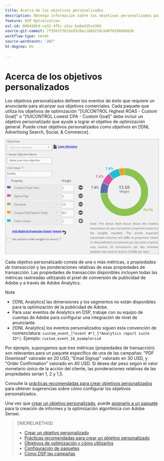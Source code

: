 ```yaml
---
title: Acerca de los objetivos personalizados
description: Obtenga información sobre los objetivos personalizados para definir los eventos de éxito en paquetes optimizados para la CPA más baja o el ROAS más alto.
feature: DSP Optimization
exl-id: 806450b9-ce32-4f5c-a2ac-ba8e435ce36d
source-git-commit: 7f35b3f3b33ed320ac186d219cbd0f826666bb3b
workflow-type: tm+mt
source-wordcount: '267'
ht-degree: 0%

---
```


# Acerca de los objetivos personalizados

Los objetivos personalizados definen los eventos de éxito que requiere un anunciante para alcanzar sus objetivos comerciales. Cada paquete que utiliza los objetivos de optimización &quot;[!UICONTROL Highest ROAS - Custom Goal]&quot; o &quot;[!UICONTROL Lowest CPA - Custom Goal]&quot; debe incluir un objetivo personalizado que ayude a lograr el objetivo de optimización general. Puede crear objetivos personalizados como *objetivos* en [!DNL Advertising Search, Social, & Commerce].

![objetivos personalizados](/help/dsp/assets/objective-goals.png)

Cada objetivo personalizado consta de una o más métricas, o *propiedades de transacción* y las ponderaciones relativas de esas propiedades de transacción. Las propiedades de transacción disponibles incluyen todas las métricas rastreadas utilizando el píxel de conversión de publicidad de Adobe y a través de Adobe Analytics.

>[!NOTE]
>
>* [!DNL Analytics] las dimensiones y los segmentos no están disponibles para la optimización de la publicidad de Adobe.
>* Para usar eventos de Analytics en DSP, trabaje con su equipo de cuentas de Adobe para configurar una integración de nivel de anunciante.
>* [!DNL Analytics] los eventos personalizados siguen esta convención de nomenclatura: `custom_event_[*event #*]_[*Analytics report suite ID*]`. Ejemplo: `custom_event_16_examplersid`


Por ejemplo, supongamos que tres métricas (propiedades de transacción) son relevantes para un paquete específico de una de las campañas: &quot;PDF Download&quot; valorado en 20 USD, &quot;Email Signup&quot; valorado en 30 USD, y &quot;Order Confirmation&quot; valorado en 40 USD. Si desea dar peso según el valor monetario único de la acción del cliente, las ponderaciones relativas de las propiedades serían 1, 2 y 1,5.

Consulte la [prácticas recomendadas para crear objetivos personalizados](custom-goal-best-practices.md) para obtener sugerencias sobre cómo configurar los objetivos personalizados.

Una vez que [crear un objetivo personalizado](custom-goal-create.md), puede [asignarlo a un paquete](/help/dsp/campaign-management/packages/package-settings.md) para la creación de informes y la optimización algorítmica con Adobe Sensei.

>[!MORELIKETHIS]
>
>* [Crear un objetivo personalizado](custom-goal-create.md)
>* [Prácticas recomendadas para crear un objetivo personalizado](custom-goal-best-practices.md)
>* [Objetivos de optimización y cómo utilizarlos](optimization-goals.md)
>* [Configuración de paquetes](/help/dsp/campaign-management/packages/package-settings.md)
> * [Cómo DSP las campañas](optimization-how-dsp-optimizes-campaigns.md)

